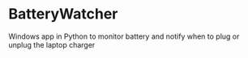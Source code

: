 # BatteryWatcher
Windows app in Python to monitor battery and notify when to plug or unplug the laptop charger
